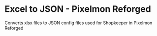 # Excel to JSON - Pixelmon Reforged
 Converts xlsx files to JSON config files used for Shopkeeper in Pixelmon Reforged

